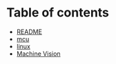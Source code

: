 # Table of contents

* [README](README.md)
* [mcu](mcu.md)
* [linux](linux.md)
* [Machine Vision](machine-vision.md)

